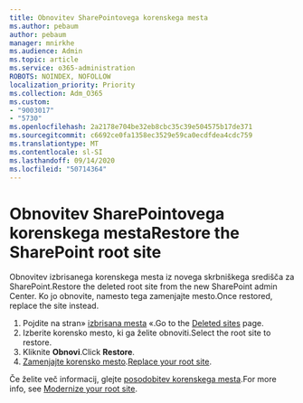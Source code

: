 ```yaml
---
title: Obnovitev SharePointovega korenskega mesta
ms.author: pebaum
author: pebaum
manager: mnirkhe
ms.audience: Admin
ms.topic: article
ms.service: o365-administration
ROBOTS: NOINDEX, NOFOLLOW
localization_priority: Priority
ms.collection: Adm_O365
ms.custom:
- "9003017"
- "5730"
ms.openlocfilehash: 2a2178e704be32eb8cbc35c39e504575b17de371
ms.sourcegitcommit: c6692ce0fa1358ec3529e59ca0ecdfdea4cdc759
ms.translationtype: MT
ms.contentlocale: sl-SI
ms.lasthandoff: 09/14/2020
ms.locfileid: "50714364"
---
```

# <a name="restore-the-sharepoint-root-site"></a><span data-ttu-id="335a0-102">Obnovitev SharePointovega korenskega mesta</span><span class="sxs-lookup"><span data-stu-id="335a0-102">Restore the SharePoint root site</span></span>

<span data-ttu-id="335a0-103">Obnovitev izbrisanega korenskega mesta iz novega skrbniškega središča za SharePoint.</span><span class="sxs-lookup"><span data-stu-id="335a0-103">Restore the deleted root site from the new SharePoint admin Center.</span></span> <span data-ttu-id="335a0-104">Ko jo obnovite, namesto tega zamenjajte mesto.</span><span class="sxs-lookup"><span data-stu-id="335a0-104">Once restored, replace the site instead.</span></span>

1. <span data-ttu-id="335a0-105">Pojdite na stran» [izbrisana mesta](https://admin.microsoft.com/sharepoint?page=recycleBin&modern=true) «.</span><span class="sxs-lookup"><span data-stu-id="335a0-105">Go to the [Deleted sites](https://admin.microsoft.com/sharepoint?page=recycleBin&modern=true) page.</span></span> 
2. <span data-ttu-id="335a0-106">Izberite korensko mesto, ki ga želite obnoviti.</span><span class="sxs-lookup"><span data-stu-id="335a0-106">Select the root site to restore.</span></span>
3. <span data-ttu-id="335a0-107">Kliknite **Obnovi**.</span><span class="sxs-lookup"><span data-stu-id="335a0-107">Click **Restore**.</span></span>
4. <span data-ttu-id="335a0-108">[Zamenjajte korensko mesto](https://docs.microsoft.com/sharepoint/troubleshoot/sites/url-that-resides-under-root-site-collection-is-broken).</span><span class="sxs-lookup"><span data-stu-id="335a0-108">[Replace your root site](https://docs.microsoft.com/sharepoint/troubleshoot/sites/url-that-resides-under-root-site-collection-is-broken).</span></span>

<span data-ttu-id="335a0-109">Če želite več informacij, glejte [posodobitev korenskega mesta](https://docs.microsoft.com/sharepoint/modern-root-site).</span><span class="sxs-lookup"><span data-stu-id="335a0-109">For more info, see [Modernize your root site](https://docs.microsoft.com/sharepoint/modern-root-site).</span></span>
